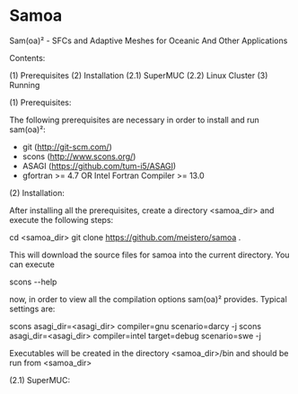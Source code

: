 Samoa
=====

Sam(oa)² - SFCs and Adaptive Meshes for Oceanic And Other Applications

Contents:

(1) Prerequisites
(2) Installation
(2.1) SuperMUC
(2.2) Linux Cluster
(3) Running

(1) Prerequisites:

The following prerequisites are necessary in order to install and run sam(oa)²:
* git (http://git-scm.com/)
* scons (http://www.scons.org/)
* ASAGI (https://github.com/tum-i5/ASAGI)
* gfortran >= 4.7 OR Intel Fortran Compiler >= 13.0

(2) Installation:

After installing all the prerequisites, create a directory <samoa_dir> and execute the following steps:

 cd <samoa_dir>
 git clone https://github.com/meistero/samoa .

This will download the source files for samoa into the current directory. You can execute

 scons --help

now, in order to view all the compilation options sam(oa)² provides. Typical settings are:

 scons asagi_dir=<asagi_dir> compiler=gnu scenario=darcy -j<threads>
 scons asagi_dir=<asagi_dir> compiler=intel target=debug scenario=swe -j<threads>

Executables will be created in the directory <samoa_dir>/bin and should be run from <samoa_dir>

(2.1) SuperMUC:


